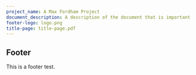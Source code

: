 ```yaml
---
project_name: A Max Fordham Project
document_description: A description of the document that is important
footer-logo: logo.png
title-page: title-page.pdf
---
```


## Footer

This is a footer test.
